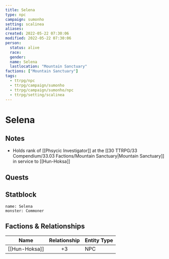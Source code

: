 ```yaml
---
title: Selena
type: npc
campaign: sumonho
setting: scalinea
aliases: 
created: 2022-05-22 07:30:06
modified: 2022-05-22 07:30:06
person:
  status: alive
  race: 
  gender: 
  name: Selena
  lastlocation: "Mountain Sanctuary"
factions: ["Mountain Sanctuary"]
tags:
  - ttrpg/npc
  - ttrpg/campaign/sumonho
  - ttrpg/campaign/sumonho/npc
  - ttrpg/setting/scalinea
---
```


# Selena

## Notes

- Holds rank of [[Phsycic Investigator]] at the [[30 TTRPG/33 Compendium/33.03 Factions/Mountain Sanctuary|Mountain Sanctuary]] in service to [[Hun-Hoksa]]

## Quests


## Statblock

```statblock
name: Selena
monster: Commoner
```


## Factions & Relationships
| Name          | Relationship | Entity Type |
| ------------- |:------------:| ----------- |
| [[Hun-Hoksa]] |      +3      | NPC            |



